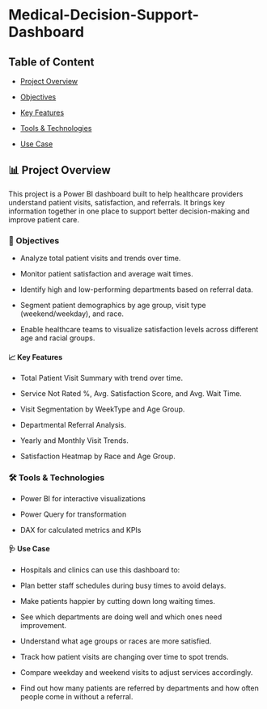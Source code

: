 # Medical-Decision-Support-Dashboard

## Table of Content

- [Project Overview](project-overview)

- [Objectives](objectives)

- [Key Features](Key-Features)

-  [Tools & Technologies](tools-&-technologies)

-  [Use Case](use-case)

## 📊 Project Overview

This project is a Power BI dashboard built to help healthcare providers understand patient visits, satisfaction, and referrals. It brings key information together in one place to support better decision-making and improve patient care.


### 🎯 Objectives

- Analyze total patient visits and trends over time.

- Monitor patient satisfaction and average wait times.

- Identify high and low-performing departments based on referral data.

- Segment patient demographics by age group, visit type (weekend/weekday), and race.

- Enable healthcare teams to visualize satisfaction levels across different age and racial groups.
  

#### 📈 Key Features

- Total Patient Visit Summary with trend over time.

- Service Not Rated %, Avg. Satisfaction Score, and Avg. Wait Time.

- Visit Segmentation by WeekType and Age Group.

- Departmental Referral Analysis.

- Yearly and Monthly Visit Trends.

- Satisfaction Heatmap by Race and Age Group.

### 🛠 Tools & Technologies

- Power BI for interactive visualizations
  
- Power Query for transformation

- DAX for calculated metrics and KPIs


#### 🩺 Use Case

- Hospitals and clinics can use this dashboard to:

- Plan better staff schedules during busy times to avoid delays.

- Make patients happier by cutting down long waiting times.

- See which departments are doing well and which ones need improvement.

- Understand what age groups or races are more satisfied.

- Track how patient visits are changing over time to spot trends.

- Compare weekday and weekend visits to adjust services accordingly.

- Find out how many patients are referred by departments and how often people come in without a referral.


